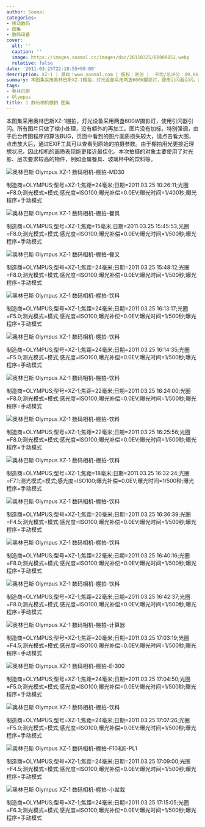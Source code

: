 ```yaml
---
author: Soomal
categories:
- 移动数码
- 图集
- 数码设备
cover:
  alt: ''
  caption: ''
  image: https://images.soomal.cc/images/doc/20110325/00009851.webp
  relative: false
date: '2011-03-25T22:18:55+08:00'
description: XZ-1 | 源自：www.soomal.com | 版权：原创 |  平均/总评分：09.86/69
summary: 本图集采用奥林巴斯XZ-1棚拍，灯光设备采用两盏600W摄影灯，使用引闪器引闪。所有图片只做了缩小处理，没有额外的再加工。图片没有加标。特别强调，因为后台传图程序的算法BUG，页面中看到的图片画质损失较大，请点击看大图，点击放大后，通过EXIF工具可以查看到原始的拍摄参数。由于棚拍用光更接近理想状况，因此相机的画质表现能更接近最佳化。本次拍摄的对象主要使用了对光影、层次要求较高的物件，例如餐具、玻璃杯中的饮料等。
tags:
- 奥林巴斯
- Olympus
title: 1 数码相机棚拍 图集
---
```


本图集采用奥林巴斯XZ-1棚拍，灯光设备采用两盏600W摄影灯，使用引闪器引闪。所有图片只做了缩小处理，没有额外的再加工。图片没有加标。特别强调，由于后台传图程序的算法BUG，页面中看到的图片画质损失较大，请点击看大图，点击放大后，通过EXIF工具可以查看到原始的拍摄参数。由于棚拍用光更接近理想状况，因此相机的画质表现能更接近最佳化。本次拍摄的对象主要使用了对光影、层次要求较高的物件，例如金属餐具、玻璃杯中的饮料等。



![奥林巴斯 Olympus XZ-1 数码相机-棚拍-MD30](https://images.soomal.cc/images/doc/20110325/00009845.webp)

制造商=OLYMPUS;型号=XZ-1;焦距=24毫米;日期=2011.03.25 10:26:11;光圈=F8.0;测光模式=模式;感光度=ISO100;曝光补偿=0.0EV;曝光时间=1/400秒;曝光程序=手动模式



![奥林巴斯 Olympus XZ-1 数码相机-棚拍-餐具](https://images.soomal.cc/images/doc/20110325/00009846.webp)

制造商=OLYMPUS;型号=XZ-1;焦距=15毫米;日期=2011.03.25 15:45:53;光圈=F8.0;测光模式=模式;感光度=ISO100;曝光补偿=0.0EV;曝光时间=1/500秒;曝光程序=手动模式



![奥林巴斯 Olympus XZ-1 数码相机-棚拍-餐叉](https://images.soomal.cc/images/doc/20110325/00009847.webp)

制造商=OLYMPUS;型号=XZ-1;焦距=24毫米;日期=2011.03.25 15:48:12;光圈=F8.0;测光模式=模式;感光度=ISO100;曝光补偿=0.0EV;曝光时间=1/500秒;曝光程序=手动模式



![奥林巴斯 Olympus XZ-1 数码相机-棚拍-饮料](https://images.soomal.cc/images/doc/20110325/00009848.webp)

制造商=OLYMPUS;型号=XZ-1;焦距=24毫米;日期=2011.03.25 16:13:17;光圈=F5.0;测光模式=模式;感光度=ISO100;曝光补偿=0.0EV;曝光时间=1/500秒;曝光程序=手动模式



![奥林巴斯 Olympus XZ-1 数码相机-棚拍-饮料](https://images.soomal.cc/images/doc/20110325/00009849.webp)

制造商=OLYMPUS;型号=XZ-1;焦距=24毫米;日期=2011.03.25 16:14:35;光圈=F5.0;测光模式=模式;感光度=ISO100;曝光补偿=0.0EV;曝光时间=1/500秒;曝光程序=手动模式



![奥林巴斯 Olympus XZ-1 数码相机-棚拍-饮料](https://images.soomal.cc/images/doc/20110325/00009850.webp)

制造商=OLYMPUS;型号=XZ-1;焦距=22毫米;日期=2011.03.25 16:24:00;光圈=F8.0;测光模式=模式;感光度=ISO100;曝光补偿=0.0EV;曝光时间=1/500秒;曝光程序=手动模式



![奥林巴斯 Olympus XZ-1 数码相机-棚拍-饮料](https://images.soomal.cc/images/doc/20110325/00009851.webp)

制造商=OLYMPUS;型号=XZ-1;焦距=22毫米;日期=2011.03.25 16:25:56;光圈=F8.0;测光模式=模式;感光度=ISO100;曝光补偿=0.0EV;曝光时间=1/500秒;曝光程序=手动模式



![奥林巴斯 Olympus XZ-1 数码相机-棚拍-饮料](https://images.soomal.cc/images/doc/20110325/00009852.webp)

制造商=OLYMPUS;型号=XZ-1;焦距=18毫米;日期=2011.03.25 16:32:24;光圈=F7.1;测光模式=模式;感光度=ISO100;曝光补偿=0.0EV;曝光时间=1/500秒;曝光程序=手动模式



![奥林巴斯 Olympus XZ-1 数码相机-棚拍-饮料](https://images.soomal.cc/images/doc/20110325/00009853.webp)

制造商=OLYMPUS;型号=XZ-1;焦距=20毫米;日期=2011.03.25 16:36:39;光圈=F4.5;测光模式=模式;感光度=ISO100;曝光补偿=0.0EV;曝光时间=1/500秒;曝光程序=手动模式



![奥林巴斯 Olympus XZ-1 数码相机-棚拍-饮料](https://images.soomal.cc/images/doc/20110325/00009854.webp)

制造商=OLYMPUS;型号=XZ-1;焦距=22毫米;日期=2011.03.25 16:40:16;光圈=F8.0;测光模式=模式;感光度=ISO100;曝光补偿=0.0EV;曝光时间=1/500秒;曝光程序=手动模式



![奥林巴斯 Olympus XZ-1 数码相机-棚拍-饮料](https://images.soomal.cc/images/doc/20110325/00009855.webp)

制造商=OLYMPUS;型号=XZ-1;焦距=22毫米;日期=2011.03.25 16:42:37;光圈=F8.0;测光模式=模式;感光度=ISO100;曝光补偿=0.0EV;曝光时间=1/500秒;曝光程序=手动模式



![奥林巴斯 Olympus XZ-1 数码相机-棚拍-计算器](https://images.soomal.cc/images/doc/20110325/00009856.webp)

制造商=OLYMPUS;型号=XZ-1;焦距=20毫米;日期=2011.03.25 17:03:19;光圈=F4.5;测光模式=模式;感光度=ISO100;曝光补偿=0.0EV;曝光时间=1/500秒;曝光程序=手动模式



![奥林巴斯 Olympus XZ-1 数码相机-棚拍-E-300](https://images.soomal.cc/images/doc/20110325/00009857.webp)

制造商=OLYMPUS;型号=XZ-1;焦距=24毫米;日期=2011.03.25 17:04:50;光圈=F5.0;测光模式=模式;感光度=ISO100;曝光补偿=0.0EV;曝光时间=1/500秒;曝光程序=手动模式



![奥林巴斯 Olympus XZ-1 数码相机-棚拍-饮料](https://images.soomal.cc/images/doc/20110325/00009858.webp)

制造商=OLYMPUS;型号=XZ-1;焦距=24毫米;日期=2011.03.25 17:07:26;光圈=F5.0;测光模式=模式;感光度=ISO100;曝光补偿=0.0EV;曝光时间=1/500秒;曝光程序=手动模式



![奥林巴斯 Olympus XZ-1 数码相机-棚拍-F10和E-PL1](https://images.soomal.cc/images/doc/20110325/00009859.webp)

制造商=OLYMPUS;型号=XZ-1;焦距=24毫米;日期=2011.03.25 17:09:00;光圈=F4.5;测光模式=模式;感光度=ISO100;曝光补偿=0.0EV;曝光时间=1/500秒;曝光程序=手动模式



![奥林巴斯 Olympus XZ-1 数码相机-棚拍-小盆栽](https://images.soomal.cc/images/doc/20110325/00009860.webp)

制造商=OLYMPUS;型号=XZ-1;焦距=24毫米;日期=2011.03.25 17:15:05;光圈=F6.3;测光模式=模式;感光度=ISO100;曝光补偿=0.0EV;曝光时间=1/500秒;曝光程序=手动模式